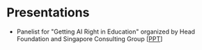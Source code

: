 # Presentations

- Panelist for "Getting AI Right in Education" organized by Head Foundation and Singapore Consulting Group [[PPT](https://github.com/grandeelee/presentations/blob/main/Head%20Foundation-Getting%20AI%20Right%20in%20Education-25-Apr-2024.pdf)]